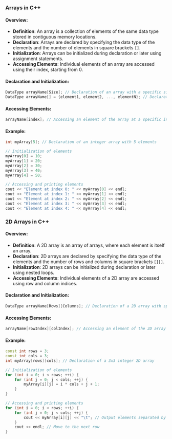 ### Arrays in C++

#### Overview:
- **Definition**: An array is a collection of elements of the same data type stored in contiguous memory locations.
- **Declaration**: Arrays are declared by specifying the data type of the elements and the number of elements in square brackets `[]`.
- **Initialization**: Arrays can be initialized during declaration or later using assignment statements.
- **Accessing Elements**: Individual elements of an array are accessed using their index, starting from 0.

#### Declaration and Initialization:
```cpp
DataType arrayName[Size]; // Declaration of an array with a specific size
DataType arrayName[] = {element1, element2, ..., elementN}; // Declaration and initialization of an array
```

#### Accessing Elements:
```cpp
arrayName[index]; // Accessing an element of the array at a specific index
```

#### Example:
```cpp
int myArray[5]; // Declaration of an integer array with 5 elements

// Initialization of elements
myArray[0] = 10;
myArray[1] = 20;
myArray[2] = 30;
myArray[3] = 40;
myArray[4] = 50;

// Accessing and printing elements
cout << "Element at index 0: " << myArray[0] << endl;
cout << "Element at index 1: " << myArray[1] << endl;
cout << "Element at index 2: " << myArray[2] << endl;
cout << "Element at index 3: " << myArray[3] << endl;
cout << "Element at index 4: " << myArray[4] << endl;
```

### 2D Arrays in C++

#### Overview:
- **Definition**: A 2D array is an array of arrays, where each element is itself an array.
- **Declaration**: 2D arrays are declared by specifying the data type of the elements and the number of rows and columns in square brackets `[][]`.
- **Initialization**: 2D arrays can be initialized during declaration or later using nested loops.
- **Accessing Elements**: Individual elements of a 2D array are accessed using row and column indices.

#### Declaration and Initialization:
```cpp
DataType arrayName[Rows][Columns]; // Declaration of a 2D array with specific rows and columns
```

#### Accessing Elements:
```cpp
arrayName[rowIndex][colIndex]; // Accessing an element of the 2D array at a specific row and column index
```

#### Example:
```cpp
const int rows = 3;
const int cols = 3;
int myArray[rows][cols]; // Declaration of a 3x3 integer 2D array

// Initialization of elements
for (int i = 0; i < rows; ++i) {
    for (int j = 0; j < cols; ++j) {
        myArray[i][j] = i * cols + j + 1;
    }
}

// Accessing and printing elements
for (int i = 0; i < rows; ++i) {
    for (int j = 0; j < cols; ++j) {
        cout << myArray[i][j] << "\t"; // Output elements separated by tabs
    }
    cout << endl; // Move to the next row
}
